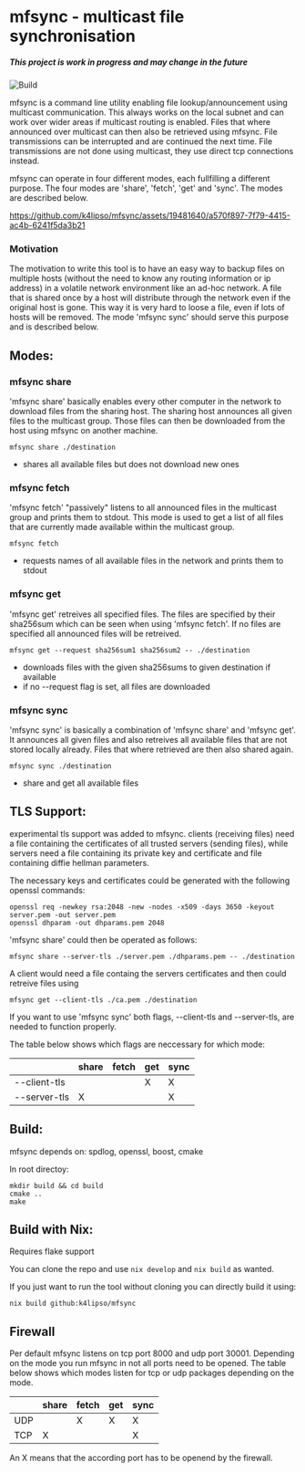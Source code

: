 # mfsync - multicast file synchronisation
##### This project is work in progress and may change in the future

![Build](https://github.com/k4lipso/mfsync/actions/workflows/cmake.yml/badge.svg)


mfsync is a command line utility enabling file lookup/announcement using multicast communication. This always works on the local subnet and can work over wider areas if multicast routing is enabled. 
Files that where announced over multicast can then also be retrieved using mfsync. File transmissions can be interrupted and are continued the next time. File transmissions are not done using multicast, they use direct tcp connections instead.

mfsync can operate in four different modes, each fullfilling a different purpose. The four modes are 'share', 'fetch', 'get' and 'sync'. The modes are described below.

https://github.com/k4lipso/mfsync/assets/19481640/a570f897-7f79-4415-ac4b-6241f5da3b21

### Motivation

The motivation to write this tool is to have an easy way to backup files on multiple hosts (without the need to know any routing information or ip address) in a volatile network environment like an ad-hoc network. A file that is shared once by a host will distribute through the network even if the original host is gone. This way it is very hard to loose a file, even if lots of hosts will be removed. The mode 'mfsync sync' should serve this purpose and is described below.

## Modes:
### mfsync share
'mfsync share' basically enables every other computer in the network to download files from the sharing host.
The sharing host announces all given files to the multicast group. Those files can then be downloaded from the host using mfsync on another machine.
```
mfsync share ./destination
```
  * shares all available files but does not download new ones

### mfsync fetch
'mfsync fetch' "passively" listens to all announced files in the multicast group and prints them to stdout. 
This mode is used to get a list of all files that are currently made available within the multicast group.
```
mfsync fetch
```
  * requests names of all available files in the network and prints them to stdout

### mfsync get
'mfsync get' retreives all specified files. The files are specified by their sha256sum which can be seen when using 'mfsync fetch'. If no files are specified all announced files will be retreived.

```
mfsync get --request sha256sum1 sha256sum2 -- ./destination
```
  * downloads files with the given sha256sums to given destination if available
  * if no --request flag is set, all files are downloaded

### mfsync sync
'mfsync sync' is basically a combination of 'mfsync share' and 'mfsync get'. It announces all given files and also retreives all available files that are not stored locally already. Files that where retrieved are then also shared again.
```
mfsync sync ./destination
```
  * share and get all available files

## TLS Support:
experimental tls support was added to mfsync. clients (receiving files) need a file containing the certificates of all trusted servers (sending files), while servers need a file containing its private key and certificate and file containing diffie hellman parameters.

The necessary keys and certificates could be generated with the following openssl commands:
```
openssl req -newkey rsa:2048 -new -nodes -x509 -days 3650 -keyout server.pem -out server.pem
openssl dhparam -out dhparams.pem 2048
```

'mfsync share' could then be operated as follows:
```
mfsync share --server-tls ./server.pem ./dhparams.pem -- ./destination
```

A client would need a file containg the servers certificates and then could retreive files using
```
mfsync get --client-tls ./ca.pem ./destination
```
If you want to use 'mfsync sync' both flags, --client-tls and --server-tls, are needed to function properly.

The table below shows which flags are neccessary for which mode:

|                 | share           | fetch           | get             | sync            |
| --------------- | --------------- | --------------- | --------------- | --------------- |
| --client-tls    |                 |                 | X               | X               |
| --server-tls    | X               |                 |                 | X               |


## Build:
mfsync depends on: spdlog, openssl, boost, cmake

In root directoy:
```
mkdir build && cd build
cmake ..
make
```

## Build with Nix:
Requires flake support

You can clone the repo and use ```nix develop``` and ```nix build``` as wanted.

If you just want to run the tool without cloning you can directly build it using:
```
nix build github:k4lipso/mfsync
```

## Firewall
Per default mfsync listens on tcp port 8000 and udp port 30001. Depending on the mode you run mfsync in not all ports need to be opened.
The table below shows which modes listen for tcp or udp packages depending on the mode.

|                 | share           | fetch           | get             | sync            |
| --------------- | --------------- | --------------- | --------------- | --------------- |
| UDP             |                 | X               | X               | X               |
| TCP             | X               |                 |                 | X               |

An X means that the according port has to be openend by the firewall.
